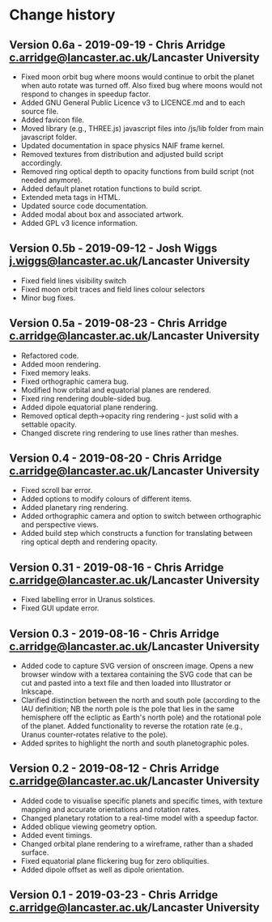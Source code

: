 # Change history

## Version 0.6a - 2019-09-19 - Chris Arridge <c.arridge@lancaster.ac.uk>/Lancaster University
* Fixed moon orbit bug where moons would continue to orbit the planet when auto
rotate was turned off. Also fixed bug where moons would not respond to changes in speedup factor.
* Added GNU General Public Licence v3 to LICENCE.md and to each source file.
* Added favicon file.
* Moved library (e.g., THREE.js) javascript files into /js/lib folder from main javascript folder.
* Updated documentation in space physics NAIF frame kernel.
* Removed textures from distribution and adjusted build script accordingly.
* Removed ring optical depth to opacity functions from build script (not needed anymore).
* Added default planet rotation functions to build script.
* Extended meta tags in HTML.
* Updated source code documentation.
* Added modal about box and associated artwork.
* Added GPL v3 licence information.

## Version 0.5b - 2019-09-12 - Josh Wiggs <j.wiggs@lancaster.ac.uk>/Lancaster University
* Fixed field lines visibility switch
* Fixed moon orbit traces and field lines colour selectors
* Minor bug fixes.

## Version 0.5a - 2019-08-23 - Chris Arridge <c.arridge@lancaster.ac.uk>/Lancaster University
* Refactored code.
* Added moon rendering.
* Fixed memory leaks.
* Fixed orthographic camera bug.
* Modified how orbital and equatorial planes are rendered.
* Fixed ring rendering double-sided bug.
* Added dipole equatorial plane rendering.
* Removed optical depth->opacity ring rendering - just solid with a settable opacity.
* Changed discrete ring rendering to use lines rather than meshes.

## Version 0.4 - 2019-08-20 - Chris Arridge <c.arridge@lancaster.ac.uk>/Lancaster University
* Fixed scroll bar error.
* Added options to modify colours of different items.
* Added planetary ring rendering.
* Added orthographic camera and option to switch between orthographic and perspective views.
* Added build step which constructs a function for translating between ring optical depth and rendering opacity.

## Version 0.31 - 2019-08-16 - Chris Arridge <c.arridge@lancaster.ac.uk>/Lancaster University
* Fixed labelling error in Uranus solstices.
* Fixed GUI update error.

## Version 0.3 - 2019-08-16 - Chris Arridge <c.arridge@lancaster.ac.uk>/Lancaster University
* Added code to capture SVG version of onscreen image. Opens a new browser
	window with a textarea containing the SVG code that can be cut and pasted
	into a text file and then loaded into Illustrator or Inkscape.
* Clarified distinction between the north and south pole (according to the
	IAU definition; NB the north pole is the pole that lies in the same
	hemisphere off the ecliptic as Earth's north pole) and the rotational pole
	of the planet. Added functionality to reverse the rotation rate (e.g.,
	Uranus counter-rotates relative to the pole).
* Added sprites to highlight the north and south planetographic poles.

## Version 0.2 - 2019-08-12 - Chris Arridge <c.arridge@lancaster.ac.uk>/Lancaster University
* Added code to visualise specific planets and specific times, with texture
	mapping and accurate orientations and rotation rates.
* Changed planetary rotation to a real-time model with a speedup factor.
* Added oblique viewing geometry option.
* Added event timings.
* Changed orbital plane rendering to a wireframe, rather than a shaded surface.
* Fixed equatorial plane flickering bug for zero obliquities.
* Added dipole offset as well as dipole orientation.

## Version 0.1 - 2019-03-23 - Chris Arridge <c.arridge@lancaster.ac.uk>/Lancaster University
